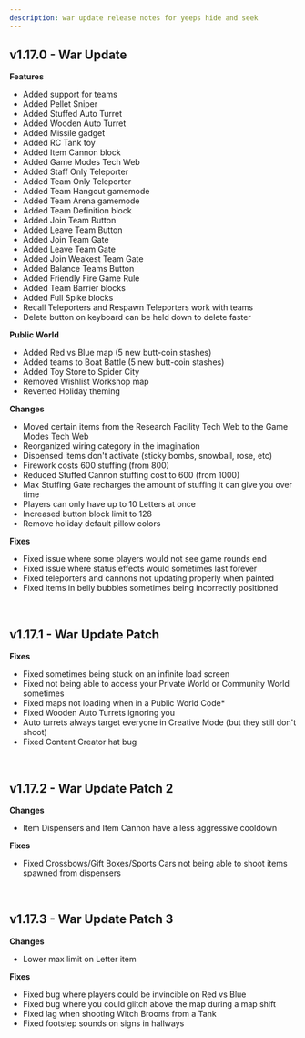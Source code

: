 ```yaml
---
description: war update release notes for yeeps hide and seek
---
```

## v1.17.0 - War Update
**Features**

- Added support for teams
- Added Pellet Sniper
- Added Stuffed Auto Turret
- Added Wooden Auto Turret
- Added Missile gadget
- Added RC Tank toy
- Added Item Cannon block
- Added Game Modes Tech Web
- Added Staff Only Teleporter
- Added Team Only Teleporter
- Added Team Hangout gamemode
- Added Team Arena gamemode
- Added Team Definition block
- Added Join Team Button
- Added Leave Team Button
- Added Join Team Gate
- Added Leave Team Gate
- Added Join Weakest Team Gate 
- Added Balance Teams Button
- Added Friendly Fire Game Rule
- Added Team Barrier blocks
- Added Full Spike blocks
- Recall Teleporters and Respawn Teleporters work with teams
- Delete button on keyboard can be held down to delete faster

**Public World**

- Added Red vs Blue map (5 new butt-coin stashes)
- Added teams to Boat Battle (5 new butt-coin stashes)
- Added Toy Store to Spider City
- Removed Wishlist Workshop map
- Reverted Holiday theming

**Changes**

- Moved certain items from the Research Facility Tech Web to the Game Modes Tech Web
- Reorganized wiring category in the imagination
- Dispensed items don't activate (sticky bombs, snowball, rose, etc)
- Firework costs 600 stuffing (from 800)
- Reduced Stuffed Cannon stuffing cost to 600 (from 1000)
- Max Stuffing Gate recharges the amount of stuffing it can give you over time
- Players can only have up to 10 Letters at once
- Increased button block limit to 128
- Remove holiday default pillow colors

**Fixes**

- Fixed issue where some players would not see game rounds end
- Fixed issue where status effects would sometimes last forever
- Fixed teleporters and cannons not updating properly when painted
- Fixed items in belly bubbles sometimes being incorrectly positioned
<br/>

## v1.17.1 - War Update Patch 
**Fixes**

- Fixed sometimes being stuck on an infinite load screen
- Fixed not being able to access your Private World or Community World sometimes
- Fixed maps not loading when in a Public World Code*
- Fixed Wooden Auto Turrets ignoring you
- Auto turrets always target everyone in Creative Mode (but they still don't shoot)
- Fixed Content Creator hat bug
<br/>

## v1.17.2 - War Update Patch 2
**Changes**

- Item Dispensers and Item Cannon have a less aggressive cooldown

**Fixes**

- Fixed Crossbows/Gift Boxes/Sports Cars not being able to shoot items spawned from dispensers
<br/>

## v1.17.3 - War Update Patch 3
**Changes**

- Lower max limit on Letter item

**Fixes**

- Fixed bug where players could be invincible on Red vs Blue
- Fixed bug where you could glitch above the map during a map shift
- Fixed lag when shooting Witch Brooms from a Tank
- Fixed footstep sounds on signs in hallways